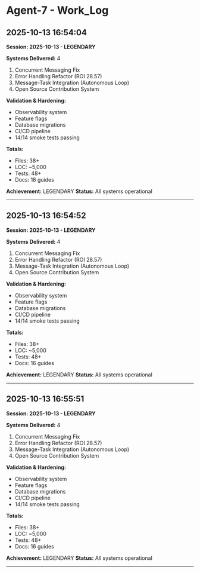 # Agent-7 - Work_Log


## 2025-10-13 16:54:04

**Session: 2025-10-13 - LEGENDARY**

**Systems Delivered:** 4
1. Concurrent Messaging Fix
2. Error Handling Refactor (ROI 28.57)
3. Message-Task Integration (Autonomous Loop)
4. Open Source Contribution System

**Validation & Hardening:**
- Observability system
- Feature flags
- Database migrations
- CI/CD pipeline
- 14/14 smoke tests passing

**Totals:**
- Files: 38+
- LOC: ~5,000
- Tests: 48+
- Docs: 16 guides

**Achievement:** LEGENDARY
**Status:** All systems operational


---

## 2025-10-13 16:54:52

**Session: 2025-10-13 - LEGENDARY**

**Systems Delivered:** 4
1. Concurrent Messaging Fix
2. Error Handling Refactor (ROI 28.57)
3. Message-Task Integration (Autonomous Loop)
4. Open Source Contribution System

**Validation & Hardening:**
- Observability system
- Feature flags
- Database migrations
- CI/CD pipeline
- 14/14 smoke tests passing

**Totals:**
- Files: 38+
- LOC: ~5,000
- Tests: 48+
- Docs: 16 guides

**Achievement:** LEGENDARY
**Status:** All systems operational


---

## 2025-10-13 16:55:51

**Session: 2025-10-13 - LEGENDARY**

**Systems Delivered:** 4
1. Concurrent Messaging Fix
2. Error Handling Refactor (ROI 28.57)
3. Message-Task Integration (Autonomous Loop)
4. Open Source Contribution System

**Validation & Hardening:**
- Observability system
- Feature flags
- Database migrations
- CI/CD pipeline
- 14/14 smoke tests passing

**Totals:**
- Files: 38+
- LOC: ~5,000
- Tests: 48+
- Docs: 16 guides

**Achievement:** LEGENDARY
**Status:** All systems operational


---

